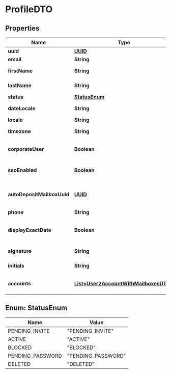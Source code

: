 # ProfileDTO

## Properties
Name | Type | Description | Notes
------------ | ------------- | ------------- | -------------
**uuid** | [**UUID**](UUID.md) | User uuid |  [optional]
**email** | **String** | User email |  [optional]
**firstName** | **String** | User first name |  [optional]
**lastName** | **String** | User last name |  [optional]
**status** | [**StatusEnum**](#StatusEnum) | User status |  [optional]
**dateLocale** | **String** | User locale for dates |  [optional]
**locale** | **String** | User locale |  [optional]
**timezone** | **String** | User timezone |  [optional]
**corporateUser** | **Boolean** | Is corporate user |  [optional]
**ssoEnabled** | **Boolean** | Is SSO enabled for user |  [optional]
**autoDepositMailboxUuid** | [**UUID**](UUID.md) | Auto Deposit Mailbox UUID |  [optional]
**phone** | **String** | User phone |  [optional]
**displayExactDate** | **Boolean** | Display exact date instead of relative |  [optional]
**signature** | **String** | Saved eInk signature |  [optional]
**initials** | **String** | Saved initials |  [optional]
**accounts** | [**List&lt;User2AccountWithMailboxesDTO&gt;**](User2AccountWithMailboxesDTO.md) | User accounts belongs to |  [optional]

<a name="StatusEnum"></a>
## Enum: StatusEnum
Name | Value
---- | -----
PENDING_INVITE | &quot;PENDING_INVITE&quot;
ACTIVE | &quot;ACTIVE&quot;
BLOCKED | &quot;BLOCKED&quot;
PENDING_PASSWORD | &quot;PENDING_PASSWORD&quot;
DELETED | &quot;DELETED&quot;
